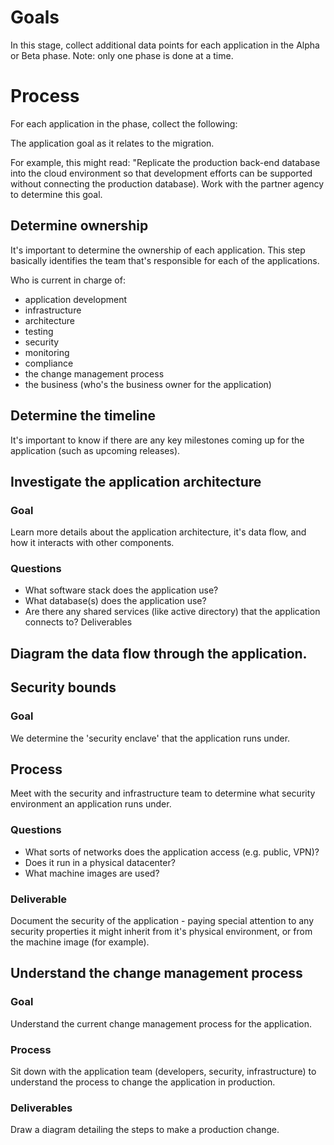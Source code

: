 # Goals

In this stage, collect additional data points for each application in the Alpha or Beta phase. Note: only one phase is done at a time.

# Process

For each application in the phase, collect the following:

The application goal as it relates to the migration.

For example, this might read: "Replicate the production back-end database into the cloud environment so that development efforts can be supported without connecting the production database). Work with the partner agency to determine this goal.

## Determine ownership

It's important to determine the ownership of each application. This step basically identifies the team that's responsible for each of the applications.

Who is current in charge of:

* application development
* infrastructure
* architecture
* testing
* security
* monitoring
* compliance
* the change management process
* the business (who's the business owner for the application)

## Determine the timeline

It's important to know if there are any key milestones coming up for the application (such as upcoming releases).

## Investigate the application architecture

### Goal

Learn more details about the application architecture, it's data flow, and how it interacts with other components.

### Questions

* What software stack does the application use?
* What database(s) does the application use?
* Are there any shared services (like active directory) that the application connects to?
Deliverables

## Diagram the data flow through the application.

## Security bounds

### Goal

We determine the 'security enclave' that the application runs under.

## Process

Meet with the security and infrastructure team to determine what security environment an application runs under.

### Questions

* What sorts of networks does the application access (e.g. public, VPN)?
* Does it run in a physical datacenter?
* What machine images are used?

### Deliverable

Document the security of the application - paying special attention to any security properties it might inherit from it's physical environment, or from the machine image (for example).


## Understand the change management process

### Goal

Understand the current change management process for the application.

### Process

Sit down with the application team (developers, security, infrastructure) to understand the process to change the application in production.

### Deliverables

Draw a diagram detailing the steps to make a production change.
